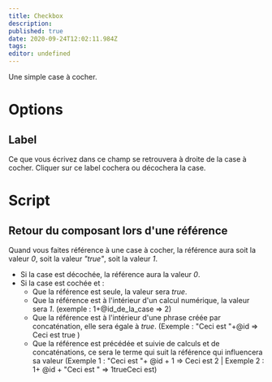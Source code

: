 ```yaml
---
title: Checkbox
description: 
published: true
date: 2020-09-24T12:02:11.984Z
tags: 
editor: undefined
---
```


Une simple case à cocher.

# Options
## Label
Ce que vous écrivez dans ce champ se retrouvera à droite de la case à cocher. Cliquer sur ce label cochera ou décochera la case.

# Script
## Retour du composant lors d'une référence
Quand vous faites référence à une case à cocher, la référence aura soit la valeur *0*, soit la valeur *"true"*, soit la valeur *1*.
+ Si la case est décochée, la référence aura la valeur *0*.
+ Si la case est cochée et :
  + Que la référence est seule, la valeur sera *true*.
  + Que la référence est à l'intérieur d'un calcul numérique, la valeur sera *1*. (exemple : 1+@id_de_la_case => 2)
  + Que la référence est à l'intérieur d'une phrase créée par concaténation, elle sera égale à *true*. (Exemple : "Ceci est "+@id => Ceci est true )
  + Que la référence est précédée et suivie de calculs et de concaténations, ce sera le terme qui suit la référence qui influencera sa valeur (Exemple 1 : "Ceci est "+ @id + 1 => Ceci est 2 | Exemple 2 : 1+ @id + "Ceci est " => 1trueCeci est)

